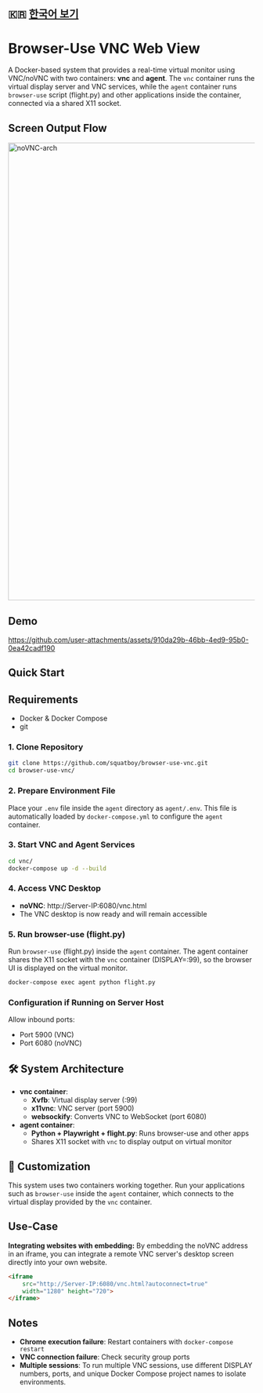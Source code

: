 ## 🇰🇷 [한국어 보기](README.ko.md)

# Browser-Use VNC Web View

A Docker-based system that provides a real-time virtual monitor using VNC/noVNC with two containers: **vnc** and **agent**. The `vnc` container runs the virtual display server and VNC services, while the `agent` container runs `browser-use` script (flight.py) and other applications inside the container, connected via a shared X11 socket.

## Screen Output Flow

<img width="996" height="933" alt="noVNC-arch" src="https://github.com/user-attachments/assets/d86b43ec-4204-4a94-ae86-01c63c39dfe1" />

## Demo

https://github.com/user-attachments/assets/910da29b-46bb-4ed9-95b0-0ea42cadf190

## Quick Start

## Requirements
- Docker & Docker Compose
- git

### 1. Clone Repository
```bash
git clone https://github.com/squatboy/browser-use-vnc.git
cd browser-use-vnc/
```

### 2. Prepare Environment File
Place your `.env` file inside the `agent` directory as `agent/.env`. This file is automatically loaded by `docker-compose.yml` to configure the `agent` container.

### 3. Start VNC and Agent Services
```bash
cd vnc/
docker-compose up -d --build
```

### 4. Access VNC Desktop
- **noVNC**: http://Server-IP:6080/vnc.html
- The VNC desktop is now ready and will remain accessible

### 5. Run browser-use (flight.py)
Run `browser-use` (flight.py) inside the `agent` container. The agent container shares the X11 socket with the `vnc` container (DISPLAY=:99), so the browser UI is displayed on the virtual monitor.

```bash
docker-compose exec agent python flight.py
```

### Configuration if Running on Server Host
Allow inbound ports:
- Port 5900 (VNC)
- Port 6080 (noVNC)

## 🛠️ System Architecture

- **vnc container**:
  - **Xvfb**: Virtual display server (:99)
  - **x11vnc**: VNC server (port 5900)
  - **websockify**: Converts VNC to WebSocket (port 6080)
- **agent container**:
  - **Python + Playwright + flight.py**: Runs browser-use and other apps
  - Shares X11 socket with `vnc` to display output on virtual monitor

## 📝 Customization
This system uses two containers working together. Run your applications such as `browser-use` inside the `agent` container, which connects to the virtual display provided by the `vnc` container.

## Use-Case
**Integrating websites with embedding:**
By embedding the noVNC address in an iframe, you can integrate a remote VNC server's desktop screen directly into your own website.

```html
<iframe
    src="http://Server-IP:6080/vnc.html?autoconnect=true"
    width="1280" height="720">
</iframe>
```

## Notes

- **Chrome execution failure**: Restart containers with `docker-compose restart`
- **VNC connection failure**: Check security group ports
- **Multiple sessions**: To run multiple VNC sessions, use different DISPLAY numbers, ports, and unique Docker Compose project names to isolate environments.
